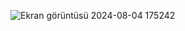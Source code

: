 ![Ekran görüntüsü 2024-08-04 175242](https://github.com/user-attachments/assets/947567fa-70d7-4706-8d10-4008fe6f50c6)
